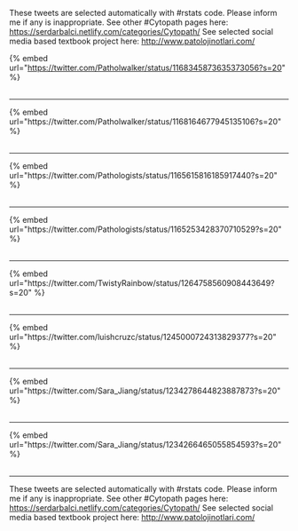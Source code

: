

These tweets are selected automatically with #rstats code. Please inform me if any is inappropriate.
See other #Cytopath pages here: https://serdarbalci.netlify.com/categories/Cytopath/ 
See selected social media based textbook project here: http://www.patolojinotlari.com/

{% embed url="https://twitter.com/Patholwalker/status/1168345873635373056?s=20" %}<br>
<br>
<hr>
{% embed url="https://twitter.com/Patholwalker/status/1168164677945135106?s=20" %}<br>
<br>
<hr>
{% embed url="https://twitter.com/Pathologists/status/1165615816185917440?s=20" %}<br>
<br>
<hr>
{% embed url="https://twitter.com/Pathologists/status/1165253428370710529?s=20" %}<br>
<br>
<hr>
{% embed url="https://twitter.com/TwistyRainbow/status/1264758560908443649?s=20" %}<br>
<br>
<hr>
{% embed url="https://twitter.com/luishcruzc/status/1245000724313829377?s=20" %}<br>
<br>
<hr>
{% embed url="https://twitter.com/Sara_Jiang/status/1234278644823887873?s=20" %}<br>
<br>
<hr>
{% embed url="https://twitter.com/Sara_Jiang/status/1234266465055854593?s=20" %}<br>
<br>
<hr>


These tweets are selected automatically with #rstats code. Please inform me if any is inappropriate.
See other #Cytopath pages here: https://serdarbalci.netlify.com/categories/Cytopath/ 
See selected social media based textbook project here: http://www.patolojinotlari.com/

